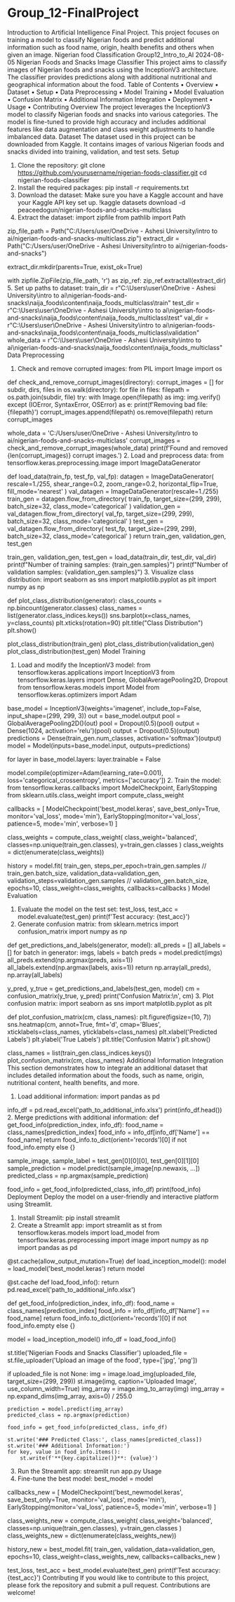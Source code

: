 # Group_12-FinalProject
Introduction to Artificial Intelligence Final Project. This project focuses on training a model to classify Nigerian foods and predict additional information such as food name, origin, health benefits and others when given an image.
Nigerian food Classification
Group12_Intro_to_AI
2024-08-05
Nigerian Foods and Snacks Image Classifier
This project aims to classify images of Nigerian foods and snacks using the InceptionV3 architecture. The classifier provides predictions along with additional nutritional and geographical information about the food.
Table of Contents
•	Overview
•	Dataset
•	Setup
•	Data Preprocessing
•	Model Training
•	Model Evaluation
•	Confusion Matrix
•	Additional Information Integration
•	Deployment
•	Usage
•	Contributing
Overview
The project leverages the InceptionV3 model to classify Nigerian foods and snacks into various categories. The model is fine-tuned to provide high accuracy and includes additional features like data augmentation and class weight adjustments to handle imbalanced data.
Dataset
The dataset used in this project can be downloaded from Kaggle. It contains images of various Nigerian foods and snacks divided into training, validation, and test sets.
Setup
1.	Clone the repository:
 	git clone https://github.com/yourusername/nigerian-foods-classifier.git
cd nigerian-foods-classifier
2.	Install the required packages:
 	pip install -r requirements.txt
3.	Download the dataset:
 	Make sure you have a Kaggle account and have your Kaggle API key set up.
 	!kaggle datasets download -d peaceedogun/nigerian-foods-and-snacks-multiclass
4.	Extract the dataset:
 	import zipfile
from pathlib import Path

zip_file_path = Path("C:/Users/user/OneDrive - Ashesi University/intro to ai/nigerian-foods-and-snacks-multiclass.zip")
extract_dir = Path("C:/Users/user/OneDrive - Ashesi University/intro to ai/nigerian-foods-and-snacks")

extract_dir.mkdir(parents=True, exist_ok=True)

with zipfile.ZipFile(zip_file_path, 'r') as zip_ref:
    zip_ref.extractall(extract_dir)
5.	Set up paths to dataset:
 	train_dir = r"C:\Users\user\OneDrive - Ashesi University\intro to ai\nigerian-foods-and-snacks\naija_foods\content\naija_foods_multiclass\train"
test_dir = r"C:\Users\user\OneDrive - Ashesi University\intro to ai\nigerian-foods-and-snacks\naija_foods\content\naija_foods_multiclass\test"
val_dir = r"C:\Users\user\OneDrive - Ashesi University\intro to ai\nigerian-foods-and-snacks\naija_foods\content\naija_foods_multiclass\validation"
whole_data = r"C:\Users\user\OneDrive - Ashesi University\intro to ai\nigerian-foods-and-snacks\naija_foods\content\naija_foods_multiclass"
Data Preprocessing
1.	Check and remove corrupted images:
 	from PIL import Image
import os

def check_and_remove_corrupt_images(directory):
    corrupt_images = []
    for subdir, dirs, files in os.walk(directory):
        for file in files:
            filepath = os.path.join(subdir, file)
            try:
                with Image.open(filepath) as img:
                    img.verify()
            except (IOError, SyntaxError, OSError) as e:
                print(f'Removing bad file: {filepath}')
                corrupt_images.append(filepath)
                os.remove(filepath)
    return corrupt_images

whole_data = 'C:/Users/user/OneDrive - Ashesi University/intro to ai/nigerian-foods-and-snacks-multiclass'
corrupt_images = check_and_remove_corrupt_images(whole_data)
print(f'Found and removed {len(corrupt_images)} corrupt images.')
2.	Load and preprocess data:
 	from tensorflow.keras.preprocessing.image import ImageDataGenerator

def load_data(train_fp, test_fp, val_fp):
    datagen = ImageDataGenerator(
        rescale=1./255,
        shear_range=0.2,
        zoom_range=0.2,
        horizontal_flip=True,
        fill_mode='nearest'
    )
    val_datagen = ImageDataGenerator(rescale=1./255)
    train_gen = datagen.flow_from_directory(
        train_fp,
        target_size=(299, 299),
        batch_size=32,
        class_mode='categorical'
    )
    validation_gen = val_datagen.flow_from_directory(
        val_fp,
        target_size=(299, 299),
        batch_size=32,
        class_mode='categorical'
    )
    test_gen = val_datagen.flow_from_directory(
        test_fp,
        target_size=(299, 299),
        batch_size=32,
        class_mode='categorical'
    )
    return train_gen, validation_gen, test_gen

train_gen, validation_gen, test_gen = load_data(train_dir, test_dir, val_dir)
print(f"Number of training samples: {train_gen.samples}")
print(f"Number of validation samples: {validation_gen.samples}")
3.	Visualize class distribution:
 	import seaborn as sns
import matplotlib.pyplot as plt
import numpy as np

def plot_class_distribution(generator):
    class_counts = np.bincount(generator.classes)
    class_names = list(generator.class_indices.keys())
    sns.barplot(x=class_names, y=class_counts)
    plt.xticks(rotation=90)
    plt.title("Class Distribution")
    plt.show()

plot_class_distribution(train_gen)
plot_class_distribution(validation_gen)
plot_class_distribution(test_gen)
Model Training
1.	Load and modify the InceptionV3 model:
 	from tensorflow.keras.applications import InceptionV3
from tensorflow.keras.layers import Dense, GlobalAveragePooling2D, Dropout
from tensorflow.keras.models import Model
from tensorflow.keras.optimizers import Adam

base_model = InceptionV3(weights='imagenet', include_top=False, input_shape=(299, 299, 3))
out = base_model.output
pool = GlobalAveragePooling2D()(out)
pool = Dropout(0.5)(pool)
output = Dense(1024, activation='relu')(pool)
output = Dropout(0.5)(output)
predictions = Dense(train_gen.num_classes, activation='softmax')(output)
model = Model(inputs=base_model.input, outputs=predictions)

for layer in base_model.layers:
    layer.trainable = False

model.compile(optimizer=Adam(learning_rate=0.001), loss='categorical_crossentropy', metrics=['accuracy'])
2.	Train the model:
 	from tensorflow.keras.callbacks import ModelCheckpoint, EarlyStopping
from sklearn.utils.class_weight import compute_class_weight

callbacks = [
    ModelCheckpoint('best_model.keras', save_best_only=True, monitor='val_loss', mode='min'),
    EarlyStopping(monitor='val_loss', patience=5, mode='min', verbose=1)
]

class_weights = compute_class_weight(
    class_weight='balanced',
    classes=np.unique(train_gen.classes),
    y=train_gen.classes
)
class_weights = dict(enumerate(class_weights))

history = model.fit(
    train_gen,
    steps_per_epoch=train_gen.samples // train_gen.batch_size,
    validation_data=validation_gen,
    validation_steps=validation_gen.samples // validation_gen.batch_size,
    epochs=10,
    class_weight=class_weights,
    callbacks=callbacks
)
Model Evaluation
1.	Evaluate the model on the test set:
 	test_loss, test_acc = model.evaluate(test_gen)
print(f'Test accuracy: {test_acc}')
2.	Generate confusion matrix:
 	from sklearn.metrics import confusion_matrix
import numpy as np

def get_predictions_and_labels(generator, model):
    all_preds = []
    all_labels = []
    for batch in generator:
        imgs, labels = batch
        preds = model.predict(imgs)
        all_preds.extend(np.argmax(preds, axis=1))
        all_labels.extend(np.argmax(labels, axis=1))
    return np.array(all_preds), np.array(all_labels)

y_pred, y_true = get_predictions_and_labels(test_gen, model)
cm = confusion_matrix(y_true, y_pred)
print('Confusion Matrix:\n', cm)
3.	Plot confusion matrix:
 	import seaborn as sns
import matplotlib.pyplot as plt

def plot_confusion_matrix(cm, class_names):
    plt.figure(figsize=(10, 7))
    sns.heatmap(cm, annot=True, fmt='d', cmap='Blues', xticklabels=class_names, yticklabels=class_names)
    plt.xlabel('Predicted Labels')
    plt.ylabel('True Labels')
    plt.title('Confusion Matrix')
    plt.show()

class_names = list(train_gen.class_indices.keys())
plot_confusion_matrix(cm, class_names)
Additional Information Integration
This section demonstrates how to integrate an additional dataset that includes detailed information about the foods, such as name, origin, nutritional content, health benefits, and more.
1.	Load additional information:
 	import pandas as pd

info_df = pd.read_excel('path_to_additional_info.xlsx')
print(info_df.head())
2.	Merge predictions with additional information:
 	def get_food_info(prediction_index, info_df):
    food_name = class_names[prediction_index]
    food_info = info_df[info_df['Name'] == food_name]
    return food_info.to_dict(orient='records')[0] if not food_info.empty else {}

sample_image, sample_label = test_gen[0][0][0], test_gen[0][1][0]
sample_prediction = model.predict(sample_image[np.newaxis, ...])
predicted_class = np.argmax(sample_prediction)

food_info = get_food_info(predicted_class, info_df)
print(food_info)
Deployment
Deploy the model on a user-friendly and interactive platform using Streamlit.
1.	Install Streamlit:
 	pip install streamlit
2.	Create a Streamlit app:
 	import streamlit as st
from tensorflow.keras.models import load_model
from tensorflow.keras.preprocessing import image
import numpy as np
import pandas as pd

@st.cache(allow_output_mutation=True)
def load_inception_model():
    model = load_model('best_model.keras')
    return model

@st.cache
def load_food_info():
    return pd.read_excel('path_to_additional_info.xlsx')

def get_food_info(prediction_index, info_df):
    food_name = class_names[prediction_index]
    food_info = info_df[info_df['Name'] == food_name]
    return food_info.to_dict(orient='records')[0] if not food_info.empty else {}

model = load_inception_model()
info_df = load_food_info()

st.title('Nigerian Foods and Snacks Classifier')
uploaded_file = st.file_uploader('Upload an image of the food', type=['jpg', 'png'])

if uploaded_file is not None:
    img = image.load_img(uploaded_file, target_size=(299, 299))
    st.image(img, caption='Uploaded Image', use_column_width=True)
    img_array = image.img_to_array(img)
    img_array = np.expand_dims(img_array, axis=0) / 255.0

    prediction = model.predict(img_array)
    predicted_class = np.argmax(prediction)

    food_info = get_food_info(predicted_class, info_df)

    st.write('### Predicted Class:', class_names[predicted_class])
    st.write('### Additional Information:')
    for key, value in food_info.items():
        st.write(f'**{key.capitalize()}**: {value}')
3.	Run the Streamlit app:
 	streamlit run app.py
Usage
1.	Fine-tune the best model:
 	best_model = model

callbacks_new = [
    ModelCheckpoint('best_newmodel.keras', save_best_only=True, monitor='val_loss', mode='min'),
    EarlyStopping(monitor='val_loss', patience=5, mode='min', verbose=1)
]

class_weights_new = compute_class_weight(
    class_weight='balanced',
    classes=np.unique(train_gen.classes),
    y=train_gen.classes
)
class_weights_new = dict(enumerate(class_weights_new))

history_new = best_model.fit(
    train_gen,
    validation_data=validation_gen,
    epochs=10,
    class_weight=class_weights_new,
    callbacks=callbacks_new
)

test_loss, test_acc = best_model.evaluate(test_gen)
print(f'Test accuracy: {test_acc}')
Contributing
If you would like to contribute to this project, please fork the repository and submit a pull request. Contributions are welcome!

